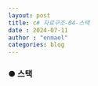 ```yaml
---
layout: post
title: c# 자료구조-04-스택
date : 2024-07-11
author : "enmael"
categories: blog
---
```

<h3>● 스택 </h3>

<span style="font-size: 15px;">

</span>
